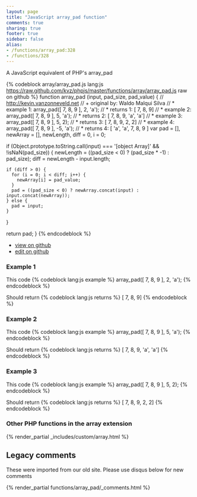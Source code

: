```yaml
---
layout: page
title: "JavaScript array_pad function"
comments: true
sharing: true
footer: true
sidebar: false
alias:
- /functions/array_pad:328
- /functions/328
---
```

<!-- Generated by Rakefile:build -->
A JavaScript equivalent of PHP's array_pad

{% codeblock array/array_pad.js lang:js https://raw.github.com/kvz/phpjs/master/functions/array/array_pad.js raw on github %}
function array_pad (input, pad_size, pad_value) {
  // http://kevin.vanzonneveld.net
  // +   original by: Waldo Malqui Silva
  // *     example 1: array_pad([ 7, 8, 9 ], 2, 'a');
  // *     returns 1: [ 7, 8, 9]
  // *     example 2: array_pad([ 7, 8, 9 ], 5, 'a');
  // *     returns 2: [ 7, 8, 9, 'a', 'a']
  // *     example 3: array_pad([ 7, 8, 9 ], 5, 2);
  // *     returns 3: [ 7, 8, 9, 2, 2]
  // *     example 4: array_pad([ 7, 8, 9 ], -5, 'a');
  // *     returns 4: [ 'a', 'a', 7, 8, 9 ]
  var pad = [],
    newArray = [],
    newLength,
    diff = 0,
    i = 0;

  if (Object.prototype.toString.call(input) === '[object Array]' && !isNaN(pad_size)) {
    newLength = ((pad_size < 0) ? (pad_size * -1) : pad_size);
    diff = newLength - input.length;

    if (diff > 0) {
      for (i = 0; i < diff; i++) {
        newArray[i] = pad_value;
      }
      pad = ((pad_size < 0) ? newArray.concat(input) : input.concat(newArray));
    } else {
      pad = input;
    }
  }

  return pad;
}
{% endcodeblock %}

 - [view on github](https://github.com/kvz/phpjs/blob/master/functions/array/array_pad.js)
 - [edit on github](https://github.com/kvz/phpjs/edit/master/functions/array/array_pad.js)

### Example 1
This code
{% codeblock lang:js example %}
array_pad([ 7, 8, 9 ], 2, 'a');
{% endcodeblock %}

Should return
{% codeblock lang:js returns %}
[ 7, 8, 9]
{% endcodeblock %}

### Example 2
This code
{% codeblock lang:js example %}
array_pad([ 7, 8, 9 ], 5, 'a');
{% endcodeblock %}

Should return
{% codeblock lang:js returns %}
[ 7, 8, 9, 'a', 'a']
{% endcodeblock %}

### Example 3
This code
{% codeblock lang:js example %}
array_pad([ 7, 8, 9 ], 5, 2);
{% endcodeblock %}

Should return
{% codeblock lang:js returns %}
[ 7, 8, 9, 2, 2]
{% endcodeblock %}


### Other PHP functions in the array extension
{% render_partial _includes/custom/array.html %}
## Legacy comments
These were imported from our old site. Please use disqus below for new comments
<div style="overflow-y: scroll; max-height: 500px;">
{% render_partial functions/array_pad/_comments.html %}
</div>
